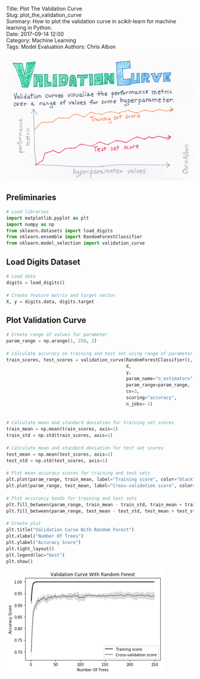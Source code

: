 Title: Plot The Validation Curve  
Slug: plot_the_validation_curve  
Summary: How to plot the validation curve in scikit-learn for machine learning in Python.    
Date: 2017-09-14 12:00  
Category: Machine Learning  
Tags: Model Evaluation
Authors: Chris Albon

<a alt="Plot The Validation Curve" href="https://machinelearningflashcards.com">
    <img src="plot_the_validation_curve/Validation_Curve_print.png" class="flashcard center-block">
</a>

## Preliminaries


```python
# Load libraries
import matplotlib.pyplot as plt
import numpy as np
from sklearn.datasets import load_digits
from sklearn.ensemble import RandomForestClassifier
from sklearn.model_selection import validation_curve
```

## Load Digits Dataset


```python
# Load data
digits = load_digits()

# Create feature matrix and target vector
X, y = digits.data, digits.target
```

## Plot Validation Curve


```python
# Create range of values for parameter
param_range = np.arange(1, 250, 2)

# Calculate accuracy on training and test set using range of parameter values
train_scores, test_scores = validation_curve(RandomForestClassifier(), 
                                             X, 
                                             y, 
                                             param_name="n_estimators", 
                                             param_range=param_range,
                                             cv=3, 
                                             scoring="accuracy", 
                                             n_jobs=-1)


# Calculate mean and standard deviation for training set scores
train_mean = np.mean(train_scores, axis=1)
train_std = np.std(train_scores, axis=1)

# Calculate mean and standard deviation for test set scores
test_mean = np.mean(test_scores, axis=1)
test_std = np.std(test_scores, axis=1)

# Plot mean accuracy scores for training and test sets
plt.plot(param_range, train_mean, label="Training score", color="black")
plt.plot(param_range, test_mean, label="Cross-validation score", color="dimgrey")

# Plot accurancy bands for training and test sets
plt.fill_between(param_range, train_mean - train_std, train_mean + train_std, color="gray")
plt.fill_between(param_range, test_mean - test_std, test_mean + test_std, color="gainsboro")

# Create plot
plt.title("Validation Curve With Random Forest")
plt.xlabel("Number Of Trees")
plt.ylabel("Accuracy Score")
plt.tight_layout()
plt.legend(loc="best")
plt.show()
```


![png](plot_the_validation_curve_files/plot_the_validation_curve_7_0.png)

